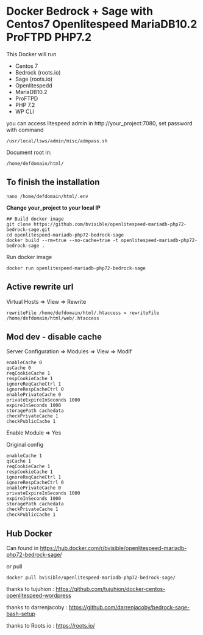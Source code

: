 # Docker Bedrock + Sage with Centos7 Openlitespeed MariaDB10.2 ProFTPD PHP7.2

This Docker will run

- Centos 7
- Bedrock (roots.io)
- Sage (roots.io)
- Openlitespedd
- MariaDB10.2
- ProFTPD
- PHP 7.2
- WP CLI

you can access litespeed admin in http://your_project:7080, set password with command

```/usr/local/lsws/admin/misc/admpass.sh```

Document root in:
```
/home/defdomain/html/
```
## To finish the installation
```
nano /home/defdomain/html/.env
```
<b>Change your_project to your local IP</b>
```
## Build docker image
git clone https://github.com/bvisible/openlitespeed-mariadb-php72-bedrock-sage.git
cd openlitespeed-mariadb-php72-bedrock-sage
docker build --rm=true --no-cache=true -t openlitespeed-mariadb-php72-bedrock-sage .
```
Run docker image
```
docker run openlitespeed-mariadb-php72-bedrock-sage
```

## Active rewrite url
Virtual Hosts => View => Rewrite 
```
rewriteFile /home/defdomain/html/.htaccess = rewriteFile /home/defdomain/html/web/.htaccess
```

## Mod dev - disable cache 
Server Configuration => Modules => View => Modif
```
enableCache 0
qsCache 0
reqCookieCache 1
respCookieCache 1
ignoreReqCacheCtrl 1
ignoreRespCacheCtrl 0
enablePrivateCache 0
privateExpireInSeconds 1000
expireInSeconds 1000
storagePath cachedata
checkPrivateCache 1
checkPublicCache 1
```
Enable Module => Yes

Original config
```
enableCache 1
qsCache 1
reqCookieCache 1
respCookieCache 1
ignoreReqCacheCtrl 1
ignoreRespCacheCtrl 0
enablePrivateCache 0
privateExpireInSeconds 1000
expireInSeconds 1000
storagePath cachedata
checkPrivateCache 1
checkPublicCache 1
```

## Hub Docker

Can found in https://hub.docker.com/r/bvisible/openlitespeed-mariadb-php72-bedrock-sage/

or pull
```
docker pull bvisible/openlitespeed-mariadb-php72-bedrock-sage/
```

thanks to tujuhion : https://github.com/tujuhion/docker-centos-openlitespeed-wordpress 

thanks to darrenjacoby : https://github.com/darrenjacoby/bedrock-sage-bash-setup

thanks to Roots.io : https://roots.io/
